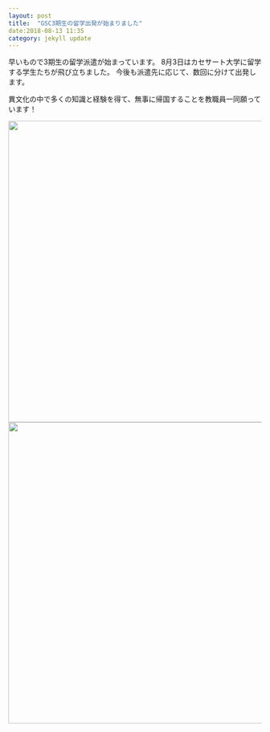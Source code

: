 ```yaml
---
layout: post
title:  "GSC3期生の留学出発が始まりました"
date:2018-08-13 11:35 
category: jekyll update
---
```


早いもので3期生の留学派遣が始まっています。
8月3日はカセサート大学に留学する学生たちが飛び立ちました。
今後も派遣先に応じて、数回に分けて出発します。
 
異文化の中で多くの知識と経験を得て、無事に帰国することを教職員一同願っています！

<img src="http://www4gsc/assets/images/news/P1070260.JPG" width="600">
<img src="www4gsc/assets/images/news/20180813_Mahidol.jpg" width="600">
